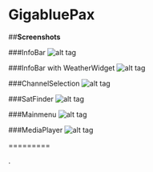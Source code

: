 GigabluePax
========


##**Screenshots**

###InfoBar
![alt tag](https://raw.github.com/openmips/skin-pax/master/Pax-INFO/InfoBar.jpg)

###InfoBar with WeatherWidget
![alt tag](https://raw.github.com/openmips/skin-pax/master/Pax-INFO/InfoBar-WeatherWidget.jpg)

###ChannelSelection
![alt tag](https://raw.github.com/openmips/skin-pax/master/Pax-INFO/ChannelSelection.jpg)

###SatFinder
![alt tag](https://raw.github.com/openmips/skin-pax/master/Pax-INFO/SatFinder.jpg)

###Mainmenu
![alt tag](https://raw.github.com/openmips/skin-pax/master/Pax-INFO/MainMenu.jpg)

###MediaPlayer
![alt tag](https://raw.github.com/openmips/skin-pax/master/Pax-INFO/MediaPlayer.jpg)

=========

.
